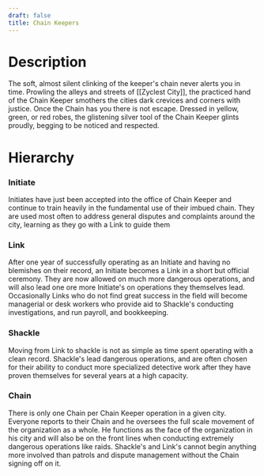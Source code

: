 ```yaml
---
draft: false
title: Chain Keepers
---
```


# Description
The soft, almost silent clinking of the keeper's chain never alerts you in time. Prowling the alleys and streets of [[Zyclest City]], the practiced hand of the Chain Keeper smothers the cities dark crevices and corners with justice. Once the Chain has you there is not escape. Dressed in yellow, green, or red robes, the glistening silver tool of the Chain Keeper glints proudly, begging to be noticed and respected.
# Hierarchy
### Initiate
Initiates have just been accepted into the office of Chain Keeper and continue to train heavily in the fundamental use of their imbued chain. They are used most often to address general disputes and complaints around the city, learning as they go with a Link to guide them
### Link
After one year of successfully operating as an Initiate and having no blemishes on their record, an Initiate becomes a Link in a short but official ceremony. They are now allowed on much more dangerous operations, and will also lead one ore more Initiate's on operations they themselves lead. Occasionally Links who do not find great success in the field will become managerial or desk workers who provide aid to Shackle's conducting investigations, and run payroll, and bookkeeping.
### Shackle
Moving from Link to shackle is not as simple as time spent operating with a clean record. Shackle's lead dangerous operations, and are often chosen for their ability to conduct more specialized detective work after they have proven themselves for several years at a high capacity.
### Chain
There is only one Chain per Chain Keeper operation in a given city. Everyone reports to their Chain and he oversees the full scale movement of the organization as a whole. He functions as the face of the organization in his city and will also be on the front lines when conducting extremely dangerous operations like raids. Shackle's and Link's cannot begin anything more involved than patrols and dispute management without the Chain signing off on it.